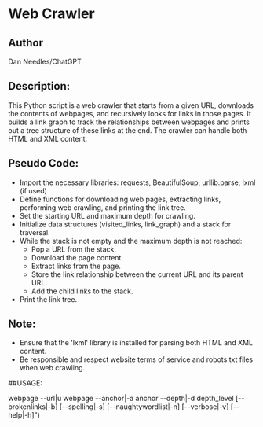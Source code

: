 # Web Crawler

## Author

Dan Needles/ChatGPT

## Description:

This Python script is a web crawler that starts from a given URL, downloads the contents of webpages, and recursively looks for links in those pages. It builds a link graph to track the relationships between webpages and prints out a tree structure of these links at the end. The crawler can handle both HTML and XML content.

## Pseudo Code:
 - Import the necessary libraries: requests, BeautifulSoup, urllib.parse, lxml (if used)
 - Define functions for downloading web pages, extracting links, performing web crawling, and printing the link tree.
 - Set the starting URL and maximum depth for crawling.
 - Initialize data structures (visited_links, link_graph) and a stack for traversal.
 - While the stack is not empty and the maximum depth is not reached:
   - Pop a URL from the stack.
   - Download the page content.
   - Extract links from the page.
   - Store the link relationship between the current URL and its parent URL.
   - Add the child links to the stack.
 - Print the link tree.

## Note:

 - Ensure that the 'lxml' library is installed for parsing both HTML and XML content.
 - Be responsible and respect website terms of service and robots.txt files when web crawling.
 
##USAGE: 

webpage --url|u webpage --anchor|-a anchor --depth|-d depth_level [--brokenlinks|-b] [--spelling|-s] [--naughtywordlist|-n] [--verbose|-v] [--help|-h]")
